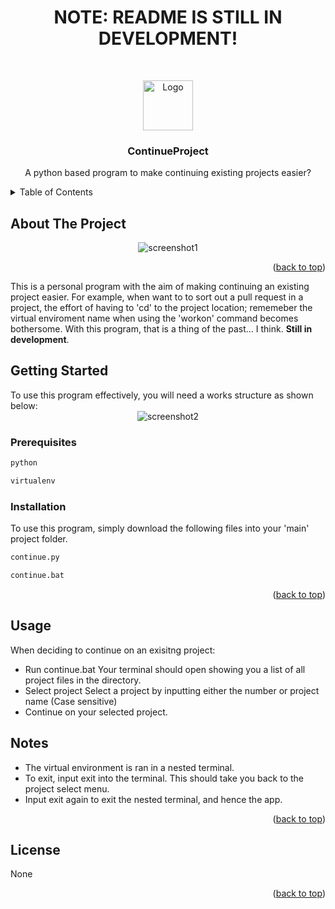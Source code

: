 <h1 align="center">NOTE: README IS STILL IN DEVELOPMENT!</h1>

<a name="readme-top"></a>
<br />
<div align="center">
  <a href="https://github.com/Kader-the-Coder/book-manager">
    <img src="images/book_icon.png" alt="Logo" width="80" height="80">
  </a>
<h3 align="center">ContinueProject</h3>
  <p align="center">
    A python based program to make continuing existing projects easier?
  </p>
</div>
<details>
  <summary>Table of Contents</summary>
  <ol>
    <li>
      <a href="#about-the-project">About The Project</a>
    </li>
    <li>
      <a href="#getting-started">Getting Started</a>
    </li>
    <li><a href="#usage">Usage</a></li>
  </ol>
</details>

## About The Project
<span style="display:block;text-align:center">![screenshot1]</span>

<p align="right">(<a href="#readme-top">back to top</a>)</p>

This is a personal program with the aim of making continuing an existing
project easier. For example, when want to to sort out a pull request in
a project, the effort of having to 'cd' to the project location;
rememeber the virtual enviroment name when using the 'workon' command
becomes bothersome. With this program, that is a thing of the past...
I think. <b>Still in development</b>.

## Getting Started

To use this program effectively, you will need a works structure as shown below:
<span style="display:block;text-align:center">![screenshot2]</span>

### Prerequisites
```sh
python
```
```sh
virtualenv
```
### Installation

To use this program, simply download the following files into your 'main' project folder.
```sh
continue.py
```
```sh
continue.bat
```
<p align="right">(<a href="#readme-top">back to top</a>)</p>



## Usage
When deciding to continue on an exisitng project:
- Run continue.bat
  Your terminal should open showing you a list of all project files in the directory.
- Select project
  Select a project by inputting either the number or project name (Case sensitive)
- Continue on your selected project.
## Notes
- The virtual environment is ran in a nested terminal.
- To exit, input exit into the terminal. This should take you back to the project select menu.
- Input exit again to exit the nested terminal, and hence the app.
<p align="right">(<a href="#readme-top">back to top</a>)</p>


## License

None
<p align="right">(<a href="#readme-top">back to top</a>)</p>

<!-- MARKDOWN LINKS & IMAGES -->
[logo]: images/logo.png
[screenshot1]: images/screenshot1.png
[screenshot2]: images/screenshot2.png
[screenshot3]: images/screenshot3.png
[screenshot4]: images/screenshot4.png
[screenshot5]: images/screenshot5.png
